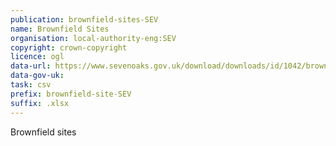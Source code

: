 ```yaml
---
publication: brownfield-sites-SEV
name: Brownfield Sites
organisation: local-authority-eng:SEV
copyright: crown-copyright
licence: ogl
data-url: https://www.sevenoaks.gov.uk/download/downloads/id/1042/brownfield_land_register_-_december_2017.xlsx
data-gov-uk: 
task: csv
prefix: brownfield-site-SEV
suffix: .xlsx
---
```


Brownfield sites

